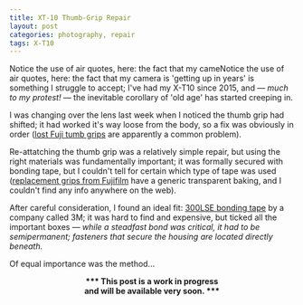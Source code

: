 ```yaml
---
title: XT-10 Thumb-Grip Repair
layout: post
categories: photography, repair
tags: X-T10
---
```


Notice the use of air quotes, here: the fact that my cameNotice the use of air quotes, here: the fact that my camera is 'getting up in years' is something I struggle to accept; I've had my X-T10 since 2015, and — _much to my protest!_ — the inevitable corollary of 'old age' has started creeping in.

I was changing over the lens last week when I noticed the thumb grip had shifted; it had worked it's way loose from the body, so a fix was obviously in order ([lost Fuji tumb grips](https://www.dpreview.com/forums/thread/4343992) are apparently a common problem).

Re-attatching the thumb grip was a relatively simple repair, but using the right materials was fundamentally important; it was formally secured with bonding tape, but I couldn't tell for certain which type of tape was used ([replacement grips from Fujifilm](https://m.youtube.com/watch?v=cjHktODe0qU&pp=ygUQeC10MTAgdGh1bWIgZ3JpcA%3D%3D) have a generic transparent baking, and I couldn't find any info anywhere on the web). 

After careful consideration, I found an ideal fit: [300LSE bonding tape](https://technicaldatasheets.3m.com/en_US?pif=000044?locale=en-US) by a company called 3M; it was hard to find and expensive, but ticked all the important boxes — _while a steadfast bond was critical, it had to be semipermanent; fasteners that secure the housing are located directly beneath._

Of equal importance was the method...

<center><b>*** This post is a work in progress<br>and will be available very soon. ***</b></center>

<!-- Some of the lenses I use were made in the early 60s, well before we landed on the moon!

... to 'geriatric jelly disorder' 



I decided to tackle the most serious ailment first. Around a month ago, things took a turn for the worse, and the condition had progressed to full blown 'geriatric jelly disorder.' 

The next thing to tackle is the loose thumb grip. 

The original grip was fixed with double-sided transfer tape, so I decided to reattach it with some [3M 300SLE](https://technicaldatasheets.3m.com/en_US?pif=000044?locale=en-US) — _this stuff is both difficult to find and expensive, but (as is the case with most camera repairs) any attempt at a compromise will likely result in failure._ -->
